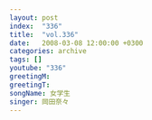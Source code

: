 ```yaml
---
layout: post
index:  "336"
title:  "vol.336"
date:   2008-03-08 12:00:00 +0300
categories: archive
tags: []
youtube: "336"
greetingM: 
greetingT: 
songName: 女学生
singer: 岡田奈々
---
```

